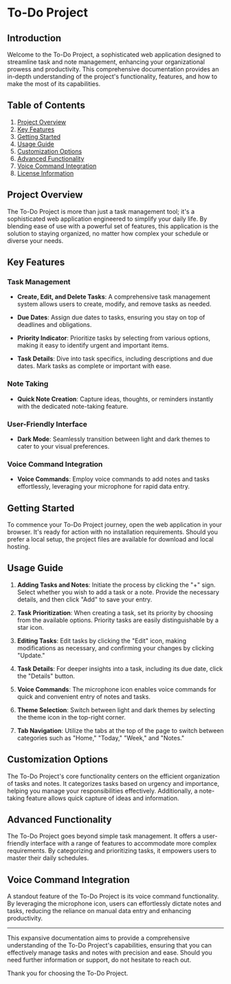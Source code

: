 # To-Do Project 

## Introduction

Welcome to the To-Do Project, a sophisticated web application designed to streamline task and note management, enhancing your organizational prowess and productivity. This comprehensive documentation provides an in-depth understanding of the project's functionality, features, and how to make the most of its capabilities.

## Table of Contents

1. [Project Overview](#project-overview)
2. [Key Features](#key-features)
3. [Getting Started](#getting-started)
4. [Usage Guide](#usage-guide)
5. [Customization Options](#customization-options)
6. [Advanced Functionality](#advanced-functionality)
7. [Voice Command Integration](#voice-command-integration)
8. [License Information](#license-information)

## Project Overview

The To-Do Project is more than just a task management tool; it's a sophisticated web application engineered to simplify your daily life. By blending ease of use with a powerful set of features, this application is the solution to staying organized, no matter how complex your schedule or diverse your needs.

## Key Features

### Task Management

- **Create, Edit, and Delete Tasks**: A comprehensive task management system allows users to create, modify, and remove tasks as needed.

- **Due Dates**: Assign due dates to tasks, ensuring you stay on top of deadlines and obligations.

- **Priority Indicator**: Prioritize tasks by selecting from various options, making it easy to identify urgent and important items.

- **Task Details**: Dive into task specifics, including descriptions and due dates. Mark tasks as complete or important with ease.

### Note Taking

- **Quick Note Creation**: Capture ideas, thoughts, or reminders instantly with the dedicated note-taking feature.

### User-Friendly Interface

- **Dark Mode**: Seamlessly transition between light and dark themes to cater to your visual preferences.

### Voice Command Integration

- **Voice Commands**: Employ voice commands to add notes and tasks effortlessly, leveraging your microphone for rapid data entry.

## Getting Started

To commence your To-Do Project journey, open the web application in your browser. It's ready for action with no installation requirements. Should you prefer a local setup, the project files are available for download and local hosting.

## Usage Guide

1. **Adding Tasks and Notes**: Initiate the process by clicking the "+" sign. Select whether you wish to add a task or a note. Provide the necessary details, and then click "Add" to save your entry.

2. **Task Prioritization**: When creating a task, set its priority by choosing from the available options. Priority tasks are easily distinguishable by a star icon.

3. **Editing Tasks**: Edit tasks by clicking the "Edit" icon, making modifications as necessary, and confirming your changes by clicking "Update."

4. **Task Details**: For deeper insights into a task, including its due date, click the "Details" button.

5. **Voice Commands**: The microphone icon enables voice commands for quick and convenient entry of notes and tasks.

6. **Theme Selection**: Switch between light and dark themes by selecting the theme icon in the top-right corner.

7. **Tab Navigation**: Utilize the tabs at the top of the page to switch between categories such as "Home," "Today," "Week," and "Notes."

## Customization Options

The To-Do Project's core functionality centers on the efficient organization of tasks and notes. It categorizes tasks based on urgency and importance, helping you manage your responsibilities effectively. Additionally, a note-taking feature allows quick capture of ideas and information.

## Advanced Functionality

The To-Do Project goes beyond simple task management. It offers a user-friendly interface with a range of features to accommodate more complex requirements. By categorizing and prioritizing tasks, it empowers users to master their daily schedules.

## Voice Command Integration

A standout feature of the To-Do Project is its voice command functionality. By leveraging the microphone icon, users can effortlessly dictate notes and tasks, reducing the reliance on manual data entry and enhancing productivity.

---

This expansive documentation aims to provide a comprehensive understanding of the To-Do Project's capabilities, ensuring that you can effectively manage tasks and notes with precision and ease. Should you need further information or support, do not hesitate to reach out.

Thank you for choosing the To-Do Project.
